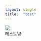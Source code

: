 ```yaml
---
layout: single
title:  "test"
---
```


![](https://t1.daumcdn.net/thumb/R1000x0/?fname=http://www.etoland.co.kr/data/daumeditor10/211216/30228616396435800.jpg)  
테스트얌  

